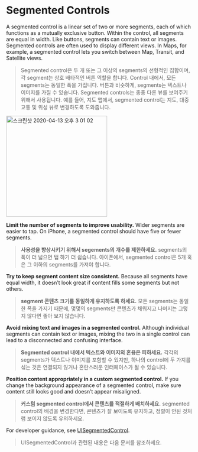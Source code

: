 # Segmented Controls
A segmented control is a linear set of two or more segments, each of which functions as a mutually exclusive button. Within the control, all segments are equal in width. Like buttons, segments can contain text or images. Segmented controls are often used to display different views. In Maps, for example, a segmented control lets you switch between Map, Transit, and Satellite views.

> Segmented control은 두 개 또는 그 이상의 segments의 선형적인 집합이며, 각 segment는 상호 배타적인 버튼 역할을 합니다. Control 내에서, 모든 segments는 동일한 폭을 가집니다. 버튼과 비슷하게, segments는 텍스트나 이미지를 가질 수 있습니다. Segmented controls는 종종 다른 뷰를 보여주기 위해서 사용됩니다. 예를 들어, 지도 앱에서, segmented control는 지도, 대중교통 및 위성 뷰로 변경하도록 도와줍니다.



<img width="273" alt="스크린샷 2020-04-13 오후 3 01 02" src="https://user-images.githubusercontent.com/40762111/79096298-b2b59600-7d97-11ea-935a-184aaf1ef93b.png">

**Limit the number of segments to improve usability.** Wider segments are easier to tap. On iPhone, a segmented control should have five or fewer segments.

> **사용성을 향상시키기 위해서 segements의 개수를 제한하세요.** segments의 폭이 더 넓으면 탭 하기 더 쉽습니다. 아이폰에서, segmented control은 5개 혹은 그 이하의 segments를 가져야 합니다.



**Try to keep segment content size consistent.** Because all segments have equal width, it doesn’t look great if content fills some segments but not others.

> **segment 콘텐츠 크기를 동일하게 유지하도록 하세요.** 모든 segments는 동일한 폭을 가지기 때문에, 몇몇의 segments만 콘텐츠가 채워지고 나머지는 그렇지 않다면 좋아 보지 않습니다.



**Avoid mixing text and images in a segmented control.** Although individual segments can contain text or images, mixing the two in a single control can lead to a disconnected and confusing interface.

> **Segmented control 내에서 텍스트와 이미지의 혼용은 피하세요.** 각각의 segments가 텍스트나 이미지를 포함할 수 있지만, 하나의 control에 두 가지를 섞는 것은 연결되지 않거나 혼란스러운 인터페이스가 될 수 있습니다.



**Position content appropriately in a custom segmented control.** If you change the background appearance of a segmented control, make sure content still looks good and doesn’t appear misaligned.

> **커스텀 segmented control에서 콘텐츠를 적절하게 배치하세요.** segmented control의 배경을 변경한다면, 콘텐츠가 잘 보이도록 유지하고, 정렬이 안된 것처럼 보이지 않도록 유의하세요.



For developer guidance, see [UISegmentedControl](https://developer.apple.com/documentation/uikit/uisegmentedcontrol).

> UISegmentedControl과 관련된 내용은 다음 문서를 참조하세요.